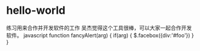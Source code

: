 # hello-world

练习用来合作并开发软件的工作
吴杰觉得这个工具很棒，可以大家一起合作开发软件。
javascript
function fancyAlert(arg) {
  if(arg) {
    $.facebox({div:'#foo'})
  }
}
